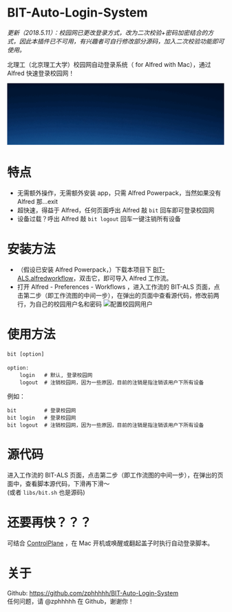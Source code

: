 # BIT-Auto-Login-System

*更新（2018.5.11）：校园网已更改登录方式，改为二次校验+密码加密结合的方式，因此本插件已不可用，有兴趣者可自行修改部分源码，加入二次校验功能即可使用。*

北理工（北京理工大学）校园网自动登录系统（ for Alfred with Mac），通过 Alfred 快速登录校园网！

![演示](./images/demo.gif)

# 特点
- 无需额外操作，无需额外安装 app，只需 Alfred Powerpack，当然如果没有 Alfred 那...exit
- 超快速，得益于 Alfred，任何页面呼出 Alfred 敲 `bit` 回车即可登录校园网
- 设备过载？呼出 Alfred 敲 `bit logout` 回车一键注销所有设备

# 安装方法
- （假设已安装 Alfred Powerpack，）下载本项目下 [BIT-ALS.alfredworkflow](https://github.com/zphhhhh/BIT-Auto-Login-System/raw/master/BIT-ALS.alfredworkflow)，双击它，即可导入 Alfred 工作流。
- 打开 Alfred - Preferences - Workflows ，进入工作流的 BIT-ALS 页面，点击第二步（即工作流图的中间一步），在弹出的页面中查看源代码，修改前两行，为自己的校园用户名和密码
![配置校园网用户](./images/setup.png)

# 使用方法
```
bit [option]

option:
    login   # 默认, 登录校园网
    logout  # 注销校园网，因为一些原因，目前的注销是指注销该用户下所有设备
```
例如：
```
bit         # 登录校园网  
bit login   # 登录校园网  
bit logout  # 注销校园网，因为一些原因，目前的注销是指注销该用户下所有设备
```

# 源代码
进入工作流的 BIT-ALS 页面，点击第二步（即工作流图的中间一步），在弹出的页面中，查看脚本源代码，下滑再下滑～  
(或者 `libs/bit.sh` 也是源码)

# 还要再快？？？
可结合 [ControlPlane](https://www.controlplaneapp.com/) ，在 Mac 开机或唤醒或翻起盖子时执行自动登录脚本。

# 关于
Github: https://github.com/zphhhhh/BIT-Auto-Login-System  
任何问题，请 @zphhhhh 在 Github，谢谢你！
